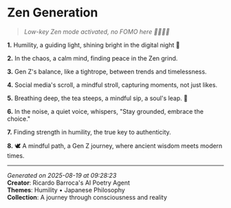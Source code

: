 # Zen Generation

> *Low-key Zen mode activated, no FOMO here 🧘🏽‍♀️🤍*

**1.** Humility, a guiding light, shining bright in the digital night 🌟


**2.** In the chaos, a calm mind, finding peace in the Zen grind.


**3.** Gen Z's balance, like a tightrope, between trends and timelessness.


**4.** Social media's scroll, a mindful stroll, capturing moments, not just likes.


**5.** Breathing deep, the tea steeps, a mindful sip, a soul's leap. 🍵


**6.** In the noise, a quiet voice, whispers, "Stay grounded, embrace the choice."


**7.** Finding strength in humility, the true key to authenticity.


**8.** 🕊️ A mindful path, a Gen Z journey, where ancient wisdom meets modern times.



---

*Generated on 2025-08-19 at 09:28:23*  
**Creator**: Ricardo Barroca's AI Poetry Agent  
**Themes**: Humility • Japanese Philosophy  
**Collection**: A journey through consciousness and reality